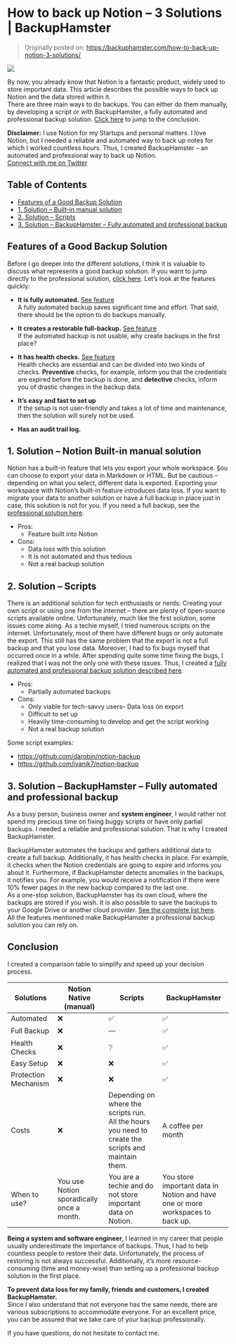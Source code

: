 # How to back up Notion – 3 Solutions | BackupHamster
> Originally posted on: https://backuphamster.com/how-to-back-up-notion-3-solutions/

![](https://backuphamster.com/wp-content/uploads/2022/09/BackupHamster-Blog-Article-How-to-Backup-Notion-3-Solutions-OG-2-1080x630.png)

By now, you already know that Notion is a fantastic product, widely used to store important data. This article describes the possible ways to back up Notion and the data stored within it.  
There are three main ways to do backups. You can either do them manually, by developing a script or with BackupHamster, a fully automated and professional backup solution. [Click here](#solution-backup-hamster-fully-automated-professional-backup) to jump to the conclusion.

**Disclaimer:** I use Notion for my Startups and personal matters. I love Notion, but I needed a reliable and automated way to back up notes for which I worked countless hours. Thus, I created BackupHamster – an automated and professional way to back up Notion.  
[Connect with me on Twitter](https://twitter.com/f_schirinzi)

Table of Contents
-----------------

*   [Features of a Good Backup Solution](#Features-of-a-Good-Backup-Solution)
*   [1\. Solution – Built-in manual solution](#1.-Solution---Notion-Built-in-manual-solution)
*   [2\. Solution – Scripts](#2.-Solution---Scripts)
*   [3\. Solution – BackupHamster – Fully automated and professional backup](#solution-backup-hamster-fully-automated-professional-backup)

Features of a Good Backup Solution
----------------------------------

Before I go deeper into the different solutions, I think it is valuable to discuss what represents a good backup solution. If you want to jump directly to the professional solution, [click here](#solution-backup-hamster-fully-automated-professional-backup). Let’s look at the features quickly:

*   **It is fully automated.** [See feature](https://backuphamster.com/services/notion-backup/features/automated-backup)  
    A fully automated backup saves significant time and effort. That said, there should be the option to do backups manually.

*   **It creates a restorable full-backup.** [See feature](https://backuphamster.com/services/notion-backup/features/full-backup)  
    If the automated backup is not usable, why create backups in the first place?

*   **It has health checks.** [See feature](https://backuphamster.com/services/notion-backup/features/health-checks-and-alerts)  
    Health checks are essential and can be divided into two kinds of checks. **Preventive** checks, for example, inform you that the credentials are expired before the backup is done, and **detective** checks, inform you of drastic changes in the backup data.

*   **It’s easy and fast to set up**  
    If the setup is not user-friendly and takes a lot of time and maintenance, then the solution will surely not be used.

*   **Has an audit trail log.**

1\. Solution – Notion Built-in manual solution
----------------------------------------------

Notion has a built-in feature that lets you export your whole workspace. §ou can choose to export your data in Markdown or HTML. But be cautious – depending on what you select, different data is exported. Exporting your workspace with Notion’s built-in feature introduces data loss. If you want to migrate your data to another solution or have a full backup in place just in case, this solution is not for you. If you need a full backup, see the [professional solution here](##solution-backup-hamster-fully-automated-professional-backup).



* Pros:
    * Feature built into Notion
* Cons:
    * Data loss with this solution
    * It is not automated and thus tedious
    * Not a real backup solution

2\. Solution – Scripts
----------------------

There is an additional solution for tech enthusiasts or nerds: Creating your own script or using one from the internet – there are plenty of open-source scripts available online. Unfortunately, much like the first solution, some issues come along. As a techie myself, I tried numerous scripts on the internet. Unfortunately, most of them have different bugs or only automate the export. This still has the same problem that the export is not a full backup and that you lose data. Moreover, I had to fix bugs myself that occurred once in a while. After spending quite some time fixing the bugs, I realized that I was not the only one with these issues. Thus, I created a [fully automated and professional backup solution described here](##solution-backup-hamster-fully-automated-professional-backup).

* Pros:
    * Partially automated backups
* Cons: 
    * Only viable for tech-savvy users– Data loss on export
    * Difficult to set up
    * Heavily time-consuming to develop and get the script working
    * Not a real backup solution

Some script examples:
- https://github.com/darobin/notion-backup
- https://github.com/ivanik7/notion-backup

3\. Solution – BackupHamster – Fully automated and professional backup
----------------------------------------------------------------------

As a busy person, business owner and **system engineer**, I would rather not spend my precious time on fixing buggy scripts or have only partial backups. I needed a reliable and professional solution. That is why I created BackupHamster.

BackupHamster automates the backups and gathers additional data to create a full backup. Additionally, it has health checks in place. For example, it checks when the Notion credentials are going to expire and informs you about it. Furthermore, if BackupHamster detects anomalies in the backups, it notifies you. For example, you would receive a notification if there were 10% fewer pages in the new backup compared to the last one.  
As a one-stop solution, BackupHamster has its own cloud, where the backups are stored if you wish. It is also possible to save the backups to your Google Drive or another cloud provider. [See the complete list here](https://backuphamster.com/services/notion-backup#FAQ).  
All the features mentioned make BackupHamster a professional backup solution you can rely on.

Conclusion
----------

I created a comparison table to simplify and speed up your decision process.

| **Solutions**        | **Notion Native (manual)**                | **Scripts**                                                                                                                       | **BackupHamster**                                                                                            |
|----------------------|-------------------------------------------|-----------------------------------------------------------------------------------------------------------------------------------|--------------------------------------------------------------------------------------------------------------|
| Automated            | ❌                                         | ✅                                                                                                                                  | ✅                                                                                                             |
| Full Backup          | ❌                                         | 〰️                                                                                                                                  | ✅                                                                                                             |
| Health Checks        | ❌                                         | ❔                                                                                                                                 | ✅                                                                                                             |
| Easy Setup           | ❌                                         | ❌                                                                                                                                 | ✅                                                                                                             |
| Protection Mechanism | ❌                                         | ❌                                                                                                                                 | ✅                                                                                                             |
| Costs                | ❌                                         |  Depending on where the scripts run. All the hours you need to create the scripts and maintain them. | A coffee per month                                                                  |
| When to use?         | You use Notion sporadically once a month. | You are a techie and do not store important data on Notion.                                                             |  You store important data in Notion and have one or more workspaces to back up. |


**Being a system and software engineer**, I learned in my career that people usually underestimate the importance of backups. Thus, I had to help countless people to restore their data. Unfortunately, the process of restoring is not always successful. Additionally, it’s more resource-consuming (time and money-wise) than setting up a professional backup solution in the first place.

**To prevent data loss for my family, friends and customers, I created BackupHamster.**  
Since I also understand that not everyone has the same needs, there are various subscriptions to accommodate everyone. For an excellent price, you can be assured that we take care of your backup professionally.

If you have questions, do not hesitate to contact me.
